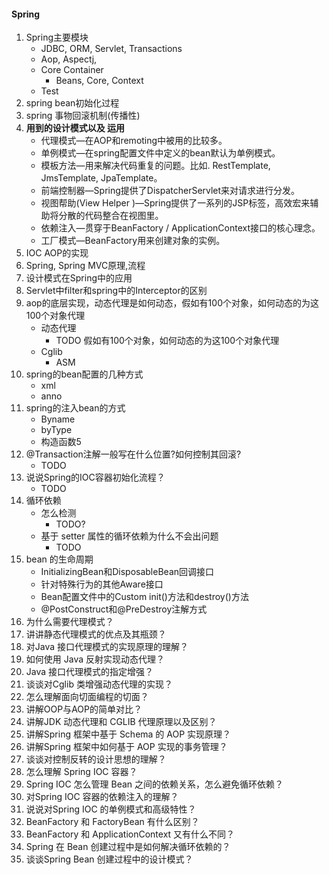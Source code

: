 #### Spring
1. Spring主要模块
    - JDBC, ORM, Servlet, Transactions
    - Aop, Aspectj, 
    - Core Container
        - Beans, Core, Context
    - Test
1. spring bean初始化过程
2. spring 事物回滚机制(传播性) 
3. **用到的设计模式以及 运用**
    - 代理模式—在AOP和remoting中被用的比较多。
    - 单例模式—在spring配置文件中定义的bean默认为单例模式。
    - 模板方法—用来解决代码重复的问题。比如. RestTemplate, JmsTemplate, JpaTemplate。
    - 前端控制器—Spring提供了DispatcherServlet来对请求进行分发。
    - 视图帮助(View Helper )—Spring提供了一系列的JSP标签，高效宏来辅助将分散的代码整合在视图里。
    - 依赖注入—贯穿于BeanFactory / ApplicationContext接口的核心理念。
    - 工厂模式—BeanFactory用来创建对象的实例。
4. IOC AOP的实现
5. Spring, Spring MVC原理,流程
6. 设计模式在Spring中的应用
7. Servlet中filter和spring中的Interceptor的区别 
8. aop的底层实现，动态代理是如何动态，假如有100个对象，如何动态的为这100个对象代理
    - 动态代理
        - TODO 假如有100个对象，如何动态的为这100个对象代理
    - Cglib
        - ASM
9. spring的bean配置的几种方式
    - xml
    - anno
10. spring的注入bean的方式
    - Byname
    - byType
    - 构造函数5
11. @Transaction注解一般写在什么位置?如何控制其回滚?
    - TODO
12. 说说Spring的IOC容器初始化流程？
    - TODO
13. 循环依赖
    - 怎么检测
        - TODO?
    - 基于 setter 属性的循环依赖为什么不会出问题
        - TODO
14. bean 的生命周期
    - InitializingBean和DisposableBean回调接口
    - 针对特殊行为的其他Aware接口
    - Bean配置文件中的Custom init()方法和destroy()方法
    - @PostConstruct和@PreDestroy注解方式
1. 为什么需要代理模式？
1. 讲讲静态代理模式的优点及其瓶颈？
1. 对Java 接口代理模式的实现原理的理解？
1. 如何使用 Java 反射实现动态代理？
1. Java 接口代理模式的指定增强？
1. 谈谈对Cglib 类增强动态代理的实现？
1. 怎么理解面向切面编程的切面？
1. 讲解OOP与AOP的简单对比？
1. 讲解JDK 动态代理和 CGLIB 代理原理以及区别？
1. 讲解Spring 框架中基于 Schema 的 AOP 实现原理？
1. 讲解Spring 框架中如何基于 AOP 实现的事务管理？
1. 谈谈对控制反转的设计思想的理解？
1. 怎么理解 Spring IOC 容器？
1. Spring IOC 怎么管理 Bean 之间的依赖关系，怎么避免循环依赖？
1. 对Spring IOC 容器的依赖注入的理解？
1. 说说对Spring IOC 的单例模式和高级特性？
1. BeanFactory 和 FactoryBean 有什么区别？
1. BeanFactory 和 ApplicationContext 又有什么不同？
1. Spring 在 Bean 创建过程中是如何解决循环依赖的？
1. 谈谈Spring Bean 创建过程中的设计模式？